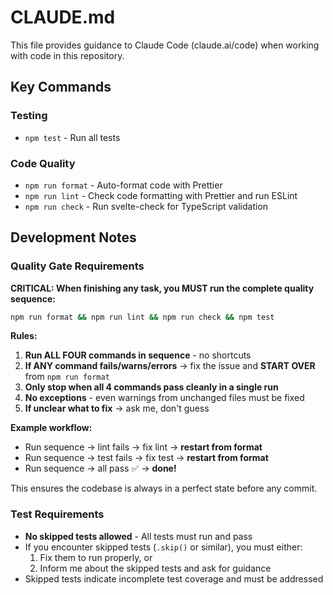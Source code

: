# CLAUDE.md

This file provides guidance to Claude Code (claude.ai/code) when working with code in this repository.

## Key Commands

### Testing

- `npm test` - Run all tests

### Code Quality

- `npm run format` - Auto-format code with Prettier
- `npm run lint` - Check code formatting with Prettier and run ESLint
- `npm run check` - Run svelte-check for TypeScript validation

## Development Notes

### Quality Gate Requirements

**CRITICAL: When finishing any task, you MUST run the complete quality sequence:**

```bash
npm run format && npm run lint && npm run check && npm test
```

**Rules:**

1. **Run ALL FOUR commands in sequence** - no shortcuts
2. **If ANY command fails/warns/errors** → fix the issue and **START OVER** from `npm run format`
3. **Only stop when all 4 commands pass cleanly in a single run**
4. **No exceptions** - even warnings from unchanged files must be fixed
5. **If unclear what to fix** → ask me, don't guess

**Example workflow:**

- Run sequence → lint fails → fix lint → **restart from format**
- Run sequence → test fails → fix test → **restart from format**
- Run sequence → all pass ✅ → **done!**

This ensures the codebase is always in a perfect state before any commit.

### Test Requirements

- **No skipped tests allowed** - All tests must run and pass
- If you encounter skipped tests (`.skip()` or similar), you must either:
  1. Fix them to run properly, or
  2. Inform me about the skipped tests and ask for guidance
- Skipped tests indicate incomplete test coverage and must be addressed
